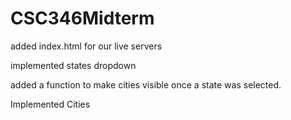 # CSC346Midterm
added index.html for our live servers


implemented states dropdown

added a function to make cities visible once a state was selected.


Implemented Cities


